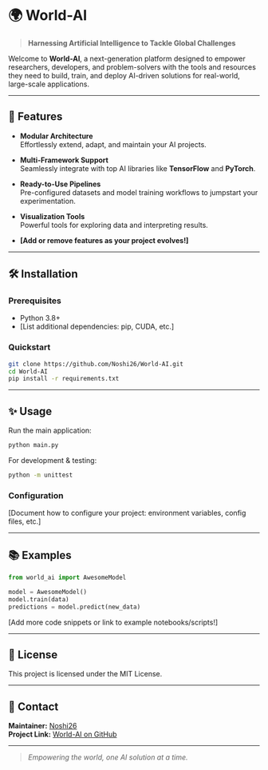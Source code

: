 # 🌍 World-AI

> **Harnessing Artificial Intelligence to Tackle Global Challenges**

Welcome to **World-AI**, a next-generation platform designed to empower researchers, developers, and problem-solvers with the tools and resources they need to build, train, and deploy AI-driven solutions for real-world, large-scale applications.

---

## 🚀 Features

- **Modular Architecture**  
  Effortlessly extend, adapt, and maintain your AI projects.

- **Multi-Framework Support**  
  Seamlessly integrate with top AI libraries like **TensorFlow** and **PyTorch**.

- **Ready-to-Use Pipelines**  
  Pre-configured datasets and model training workflows to jumpstart your experimentation.

- **Visualization Tools**  
  Powerful tools for exploring data and interpreting results.

- **[Add or remove features as your project evolves!]**

---

## 🛠️ Installation

### **Prerequisites**
- Python 3.8+
- [List additional dependencies: pip, CUDA, etc.]

### **Quickstart**

```bash
git clone https://github.com/Noshi26/World-AI.git
cd World-AI
pip install -r requirements.txt
```

---

## ✨ Usage

Run the main application:
```bash
python main.py
```

For development & testing:
```bash
python -m unittest
```

### **Configuration**
[Document how to configure your project: environment variables, config files, etc.]

---

## 📚 Examples

```python
from world_ai import AwesomeModel

model = AwesomeModel()
model.train(data)
predictions = model.predict(new_data)
```
[Add more code snippets or link to example notebooks/scripts!]

---


## 📄 License

This project is licensed under the MIT License.

---

## 💬 Contact

**Maintainer:** [Noshi26](https://github.com/Noshi26)  
**Project Link:** [World-AI on GitHub](https://github.com/Noshi26/World-AI)

---

> _Empowering the world, one AI solution at a time._
